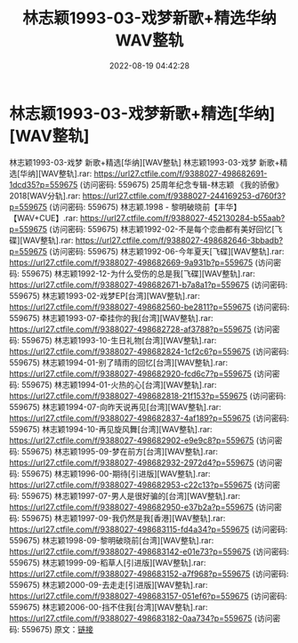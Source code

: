 ﻿---
title: 林志颖1993-03-戏梦新歌+精选华纳WAV整轨
date: 2022-08-19 04:42:28
categories: WAV车载音乐、镜像
tags: 华语中文
---
# 林志颖1993-03-戏梦新歌+精选[华纳][WAV整轨]

林志颖1993-03-戏梦 新歌+精选[华纳][WAV整轨]
林志颖1993-03-戏梦 新歌+精选[华纳][WAV整轨].rar: https://url27.ctfile.com/f/9388027-498682691-1dcd35?p=559675
(访问密码: 559675)
25周年纪念专辑-林志颖 《我的骄傲》2018[WAV分轨].rar: https://url27.ctfile.com/f/9388027-244169253-d760f3?p=559675
(访问密码: 559675)
林志颖.1998 - 黎明破晓前【丰华】【WAV+CUE】.rar: https://url27.ctfile.com/f/9388027-452130284-b55aab?p=559675
(访问密码: 559675)
林志颖1992-02-不是每个恋曲都有美好回忆[飞碟][WAV整轨].rar: https://url27.ctfile.com/f/9388027-498682646-3bbadb?p=559675
(访问密码: 559675)
林志颖1992-06-今年夏天[飞碟][WAV整轨].rar: https://url27.ctfile.com/f/9388027-498682669-9a931b?p=559675
(访问密码: 559675)
林志颖1992-12-为什么受伤的总是我[飞碟][WAV整轨].rar: https://url27.ctfile.com/f/9388027-498682671-b7a8a1?p=559675
(访问密码: 559675)
林志颖1993-02-戏梦EP[台湾][WAV整轨].rar: https://url27.ctfile.com/f/9388027-498682560-be2811?p=559675
(访问密码: 559675)
林志颖1993-07-牵挂你的我[台湾][WAV整轨].rar: https://url27.ctfile.com/f/9388027-498682728-af3788?p=559675
(访问密码: 559675)
林志颖1993-10-生日礼物[台湾][WAV整轨].rar: https://url27.ctfile.com/f/9388027-498682824-1cf2c6?p=559675
(访问密码: 559675)
林志颖1994-01-别了晴雨的回忆[台湾][WAV整轨].rar: https://url27.ctfile.com/f/9388027-498682920-fcd6c7?p=559675
(访问密码: 559675)
林志颖1994-01-火热的心[台湾][WAV整轨].rar: https://url27.ctfile.com/f/9388027-498682818-21f153?p=559675
(访问密码: 559675)
林志颖1994-07-向昨天说再见[台湾][WAV整轨].rar: https://url27.ctfile.com/f/9388027-498682837-4af189?p=559675
(访问密码: 559675)
林志颖1994-10-再见旋风舞[台湾][WAV整轨].rar: https://url27.ctfile.com/f/9388027-498682902-e9e9c8?p=559675
(访问密码: 559675)
林志颖1995-09-梦在前方[台湾][WAV整轨].rar: https://url27.ctfile.com/f/9388027-498682932-2972d4?p=559675
(访问密码: 559675)
林志颖1996-00-期待[引进版][WAV整轨].rar: https://url27.ctfile.com/f/9388027-498682953-c22c13?p=559675
(访问密码: 559675)
林志颖1997-07-男人是很好骗的[台湾][WAV整轨].rar: https://url27.ctfile.com/f/9388027-498682950-e37b2a?p=559675
(访问密码: 559675)
林志颖1997-09-我仍然是我[香港][WAV整轨].rar: https://url27.ctfile.com/f/9388027-498683115-fd4a34?p=559675
(访问密码: 559675)
林志颖1998-09-黎明破晓前[台湾][WAV整轨].rar: https://url27.ctfile.com/f/9388027-498683142-e01e73?p=559675
(访问密码: 559675)
林志颖1999-09-稻草人[引进版][WAV整轨].rar: https://url27.ctfile.com/f/9388027-498683152-a7f968?p=559675
(访问密码: 559675)
林志颖2000-09-去走走[引进版][WAV整轨].rar: https://url27.ctfile.com/f/9388027-498683157-051ef6?p=559675
(访问密码: 559675)
林志颖2006-00-挡不住我[台湾][WAV整轨].rar: https://url27.ctfile.com/f/9388027-498683182-0aa734?p=559675
(访问密码: 559675)
原文：[链接](https://blog.sina.com.cn/s/blog_1647c7e7601030yxy.html)
